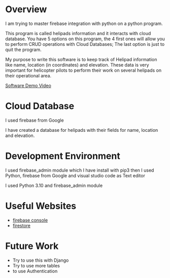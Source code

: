 # Overview

I am trying to master firebase integration with python on a python program.

This program is called helipads information and it interacts with cloud database. You have 5 options on this program, the 4 first ones will allow you to perform CRUD operations with Cloud Databases; The last option is just to quit the program.

My purpose to write this software is to keep track of Helipad information like name, location (in coordinates) and elevation. These data is very important for helicopter pilots to perform their work on several helipads on their operational area.

[Software Demo Video](https://youtu.be/4KbYFIlUdvc)

# Cloud Database

I used firebase from Google

I have created a database for helipads with their fields for name, location and elevation.

# Development Environment

I used firebase_admin module which I have install with pip3
then I used Python, firebase from Google and visual studio code as Text editor

I used Python 3.10 and firebase_admin module

# Useful Websites

* [firebase console](https://console.firebase.google.com/)
* [firestore](https://firebase.google.com/docs/firestore)

# Future Work

* Try to use this with Django
* Try to use more tables
* to use Authentication 
